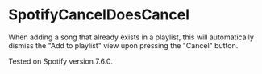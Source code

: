 # SpotifyCancelDoesCancel

When adding a song that already exists in a playlist, this will automatically dismiss the "Add to playlist" view upon pressing the "Cancel" button.

Tested on Spotify version 7.6.0.
